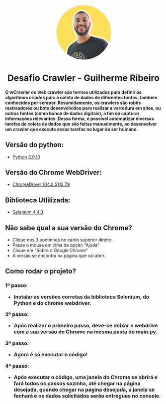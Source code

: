 <div align="center">
<img src="https://github.com/guilhermerm99/desafio-crawler/blob/main/eu.png" width="175px">
</div>
<h1 align="center">Desafio Crawler - Guilherme Ribeiro</h1>
<h4 align="left">O wCrawler ou web crawler são termos utilizados para definir os algoritmos criados para a coleta de dados de diferentes fontes, também conhecidos por scraper. Resumidamente, os crawlers são robôs rastreadores ou bots desenvolvidos para realizar a varredura em sites, ou outras fontes (como banco de dados digitais), a fim de capturar informações relevantes. Dessa forma, é possível automatizar diversas tarefas de coleta de dados que são feitas manualmente, ao desenvolver um crawler que execute essas tarefas no lugar do ser humano.</h4>

<h3 align="left">

## Versão do python:
- [Python 3.9.13](https://www.python.org/downloads/release/python-3913/)

## Versão do Chrome WebDriver:
- [ChromeDriver 104.0.5112.79](https://chromedriver.chromium.org/downloads)
 
 ## Biblioteca Utlilizada:
- [Selenium 4.4.3](https://pypi.org/project/selenium/)
 
## Não sabe qual a sua versão do Chrome?
- Clique nos 3 pontinhos no canto superior direito.
- Passe o mouse em cima da opção "Ajuda"
- Clique em "Sobre o Google Chrome"
- A versão se encontra na página que vai abrir.
</h3>

<h2 align="left">Como rodar o projeto?</h2>

<h3 align="left">
 
1º passo:
  - Instalar as versões corretas da biblioteca Selenium, do Python e do chrome webdriver. <br>
 
2º passo:
  - Após realizar o primeiro passo, deve-se deixar o webdrive com a sua versão do Chrome na mesma pasta do main.py.
 
3º passo:
  - Agora é só executar o código!
  
  4º passo:
  - Após executar o código, uma janela do Chrome se abrirá e fará todos os passos sozinha, até chegar na página desejada, quando chegar na página desejada, a janela se fechará e os dados solicitádos serão entregues no console.

 
</h3>


